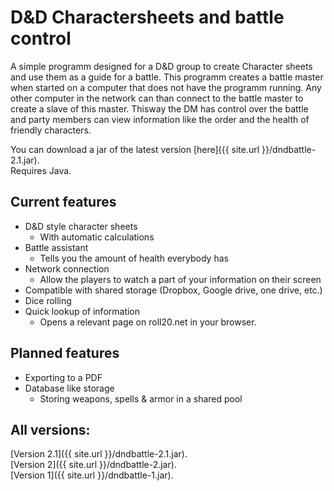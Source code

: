 # D&D Charactersheets and battle control
A simple programm designed for a D&amp;D group to create Character sheets and use them as a guide for a battle. This programm creates a battle master when started on a computer that does not have the programm running. Any other computer in the network can than connect to the battle master to create a slave of this master. Thisway the DM has control over the battle and party members can view information like the order and the health of friendly characters.

You can download a jar of the latest version [here]({{ site.url }}/dndbattle-2.1.jar).  
Requires Java.

## Current features
* D&D style character sheets
  * With automatic calculations
* Battle assistant
  * Tells you the amount of health everybody has
* Network connection
  * Allow the players to watch a part of your information on their screen
* Compatible with shared storage (Dropbox, Google drive, one drive, etc.)
* Dice rolling
* Quick lookup of information
  * Opens a relevant page on roll20.net in your browser.

## Planned features
* Exporting to a PDF
* Database like storage
  * Storing weapons, spells & armor in a shared pool

## All versions:
[Version 2.1]({{ site.url }}/dndbattle-2.1.jar).  
[Version 2]({{ site.url }}/dndbattle-2.jar).  
[Version 1]({{ site.url }}/dndbattle-1.jar).